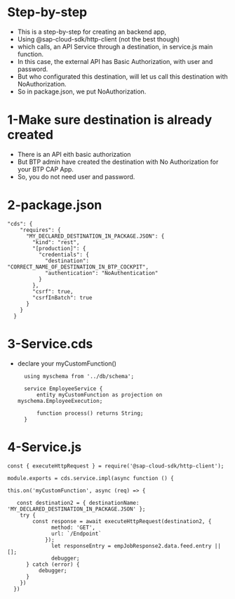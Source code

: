 # Step-by-step

- This is a step-by-step for creating an backend app,
- Using @sap-cloud-sdk/http-client (not the best though)
- which calls, an API Service through a destination, in service.js main function.
- In this case, the external API has Basic Authorization, with user and password.
- But who configurated this destination, will let us call this destination with NoAuthorization.
- So in package.json, we put NoAuthorization.

# 1-Make sure destination is already created
- There is an API eith basic authorization
- But BTP admin have created the destination with No Authorization for your BTP CAP App.
- So, you do not need user and password.



# 2-package.json

    "cds": {
        "requires": {
          "MY_DECLARED_DESTINATION_IN_PACKAGE.JSON": {
            "kind": "rest",
            "[production]": {
              "credentials": {
                "destination": "CORRECT_NAME_OF_DESTINATION_IN_BTP_COCKPIT",
                "authentication": "NoAuthentication"
              }
            },
            "csrf": true,
            "csrfInBatch": true
          }
        }
      }

# 3-Service.cds
- declare your myCustomFunction()
  
        using myschema from '../db/schema';

        service EmployeeService {
            entity myCustomFunction as projection on myschema.EmployeeExecution;

            function process() returns String; 
        }

# 4-Service.js

    const { executeHttpRequest } = require('@sap-cloud-sdk/http-client');

    module.exports = cds.service.impl(async function () {

    this.on('myCustomFunction', async (req) => {

       const destination2 = { destinationName: 'MY_DECLARED_DESTINATION_IN_PACKAGE.JSON' };
        try {
            const response = await executeHttpRequest(destination2, {
                  method: 'GET',
                  url: `/Endpoint`
                });
                  let responseEntry = empJobResponse2.data.feed.entry || [];
                  debugger;
          } catch (error) {
              debugger;
          }
        })
      })

    
